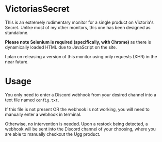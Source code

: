 # VictoriasSecret
This is an extremely rudimentary monitor for a single product on Victoria's Secret. Unlike most of my other monitors, this one has been designed as standalone.
<p><strong>Please note Selenium is required (specifically, with Chrome)</strong> as there is dynamically loaded HTML due to JavaScript on the site.</p>
I plan on releasing a version of this monitor using only requests (XHR) in the near future.

# Usage
You only need to enter a Discord webhook from your desired channel into a text file named `config.txt`.

If this file is not present OR the webhook is not working, you will need to manually enter a webhook in terminal.

Otherwise, no intervention is needed. Upon a restock being detected, a webhook will be sent into the Discord channel of your choosing, where you are able to manually checkout the Ugg product.
